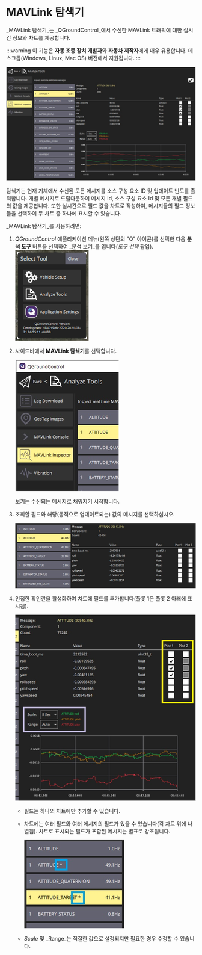 # MAVLink 탐색기

_MAVLink 탐색기_는 _QGroundControl_에서 수신한 MAVLink 트래픽에 대한 실시간 정보와 차트를 제공합니다.

:::warning
이 기능은 **자동 조종 장치 개발자**와 **자동차 제작자**에게 매우 유용합니다.
데스크톱(Windows, Linux, Mac OS) 버전에서 지원됩니다.
:::

![MAVLink 탐색기](../../../assets/analyze/mavlink_inspector/mavlink_inspector.jpg)

탐색기는 현재 기체에서 수신된 모든 메시지를 소스 구성 요소 ID 및 업데이트 빈도를 출력합니다.
개별 메시지로 드릴다운하여 메시지 Id, 소스 구성 요소 Id 및 모든 개별 필드의 값을 제공합니다.
또한 실시간으로 필드 값을 차트로 작성하여, 메시지들의 필드 정보들을 선택하여 두 차트 중 하나에 표시할 수 있습니다.

_MAVLink 탐색기_를 사용하려면:

1. _QGroundControl_ 애플리케이션 메뉴(왼쪽 상단의 "Q" 아이콘)를 선택한 다음 **분석 도구** 버튼을 선택하여 _분석 보기_를 엽니다(_도구 선택_ 팝업).
   ![분석 ](../../../assets/analyze/menu_analyze_tool.png)

2. 사이드바에서 **MAVLink 탐색기**를 선택합니다.

   ![MAVLink 탐색기 메뉴](../../../assets/analyze/mavlink_inspector/mavlink_inspector_menu.jpg)

   보기는 수신되는 메시지로 채워지기 시작합니다.

3. 조회할 필드와 해당(동적으로 업데이트되는) 값의 메시지를 선택하십시오.

   ![MAVLink 탐색기: 메시지 세부 정보](../../../assets/analyze/mavlink_inspector/mavlink_inspector_message_details.jpg)

4. 인접한 확인란을 활성화하여 차트에 필드를 추가합니다(플롯 1은 플롯 2 아래에 표시됨).

   ![MAVLink 턈색기: 차트 필드 세부 정보](../../../assets/analyze/mavlink_inspector/mavlink_inspector_plot1.jpg)

   - 필드는 하나의 차트에만 추가할 수 있습니다.

   - 차트에는 여러 필드와 여러 메시지의 필드가 있을 수 있습니다(각 차트 위에 나열됨).
     차트로 표시되는 필드가 포함된 메시지는 별표로 강조됩니다.

     ![MAVLink 탐색기: 차트 필드 세부 정보](../../../assets/analyze/mavlink_inspector/mavlink_inspector_charted_messages.jpg)

   - _Scale_ 및 _Range_는 적절한 값으로 설정되지만 필요한 경우 수정할 수 있습니다.
